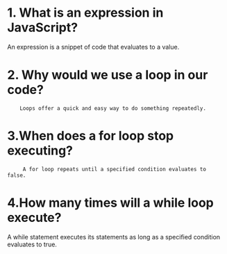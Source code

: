 # 1. What is an expression in JavaScript? 
An expression is a snippet of code that evaluates to a value. 

# 2. Why would we use a loop in our code?
        Loops offer a quick and easy way to do something repeatedly. 

# 3.When does a for loop stop executing?
         A for loop repeats until a specified condition evaluates to false.
# 4.How many times will a while loop execute?
A while statement executes its statements as long as a specified condition evaluates to true.
